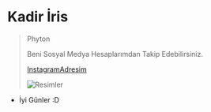 # Kadir İris


> Phyton
>
> Beni Sosyal Medya Hesaplarımdan Takip Edebilirsiniz.
>
> [InstagramAdresim](https://www.instagram.com/irisakadir0/)
>
> ![Resimler](https://i.pinimg.com/originals/83/13/f6/8313f67d2546e50652d4e31f74a1a789.png)

* İyi Günler :D
